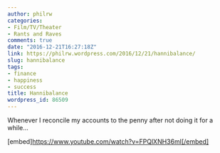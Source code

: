```yaml
---
author: philrw
categories:
- Film/TV/Theater
- Rants and Raves
comments: true
date: "2016-12-21T16:27:18Z"
link: https://philrw.wordpress.com/2016/12/21/hannibalance/
slug: hannibalance
tags:
- finance
- happiness
- success
title: Hannibalance
wordpress_id: 86509
---
```


Whenever I reconcile my accounts to the penny after not doing it for a while...

[embed]https://www.youtube.com/watch?v=FPQlXNH36mI[/embed]

